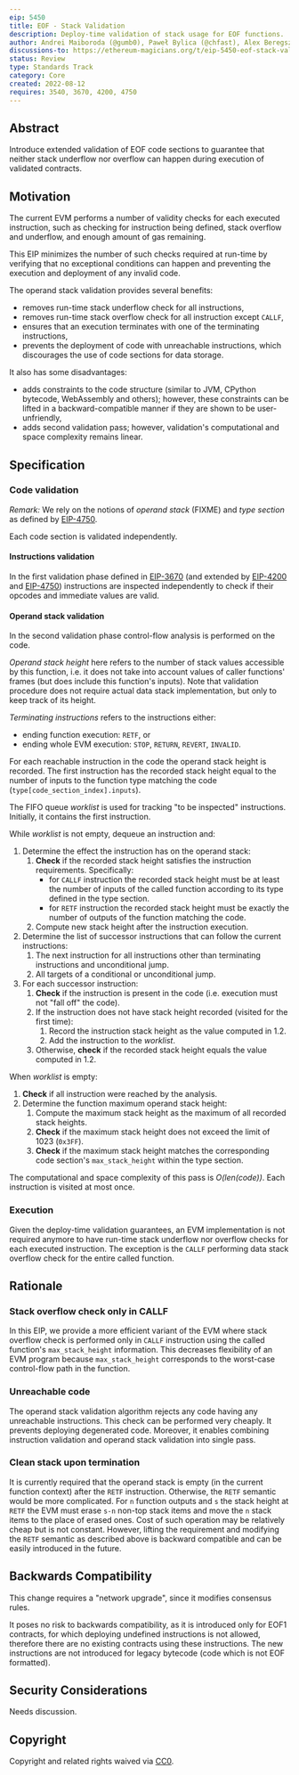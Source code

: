 ```yaml
---
eip: 5450
title: EOF - Stack Validation
description: Deploy-time validation of stack usage for EOF functions.
author: Andrei Maiboroda (@gumb0), Paweł Bylica (@chfast), Alex Beregszaszi (@axic)
discussions-to: https://ethereum-magicians.org/t/eip-5450-eof-stack-validation/10410
status: Review
type: Standards Track
category: Core
created: 2022-08-12
requires: 3540, 3670, 4200, 4750
---
```


## Abstract

Introduce extended validation of EOF code sections to guarantee that neither stack underflow nor overflow can happen during execution of validated contracts.

## Motivation

The current EVM performs a number of validity checks for each executed instruction, such as checking
for instruction being defined, stack overflow and underflow, and enough amount of gas remaining.

This EIP minimizes the number of such checks required at run-time
by verifying that no exceptional conditions can happen
and preventing the execution and deployment of any invalid code.

The operand stack validation provides several benefits:

- removes run-time stack underflow check for all instructions,
- removes run-time stack overflow check for all instruction except `CALLF`,
- ensures that an execution terminates with one of the terminating instructions,
- prevents the deployment of code with unreachable instructions, which discourages the use of code sections for data storage.

It also has some disadvantages:

- adds constraints to the code structure (similar to JVM, CPython bytecode, WebAssembly and others); however, these constraints can be lifted in a backward-compatible manner if they are shown to be user-unfriendly,
- adds second validation pass; however, validation's computational and space complexity remains linear.

## Specification

### Code validation

*Remark:* We rely on the notions of *operand stack* (FIXME) and *type section* as defined by [EIP-4750](./eip-4750.md).

Each code section is validated independently.

#### Instructions validation

In the first validation phase defined in [EIP-3670](./eip-3670.md) (and extended by [EIP-4200](./eip-4200.md) and [EIP-4750](./eip-4750.md)) instructions are inspected independently to check if their opcodes and immediate values are valid.

#### Operand stack validation

In the second validation phase control-flow analysis is performed on the code.

*Operand stack height* here refers to the number of stack values accessible by this function, i.e. it does not take into account values of caller functions' frames (but does include this function's inputs). Note that validation procedure does not require actual data stack implementation, but only to keep track of its height.

*Terminating instructions* refers to the instructions either:

- ending function execution: `RETF`, or
- ending whole EVM execution: `STOP`, `RETURN`, `REVERT`, `INVALID`.

For each reachable instruction in the code the operand stack height is recorded.
The first instruction has the recorded stack height equal to the number of inputs to the function type matching the code (`type[code_section_index].inputs`).

The FIFO queue *worklist* is used for tracking "to be inspected" instructions. Initially, it contains the first instruction.

While *worklist* is not empty, dequeue an instruction and:

1. Determine the effect the instruction has on the operand stack:
   1. **Check** if the recorded stack height satisfies the instruction requirements. Specifically:
      - for `CALLF` instruction the recorded stack height must be at least the number of inputs of the called function according to its type defined in the type section.
      - for `RETF` instruction the recorded stack height must be exactly the number of outputs of the function matching the code.
   2. Compute new stack height after the instruction execution.
2. Determine the list of successor instructions that can follow the current instructions:
   1. The next instruction for all instructions other than terminating instructions and unconditional jump.
   2. All targets of a conditional or unconditional jump.
3. For each successor instruction:
   1. **Check** if the instruction is present in the code (i.e. execution must not "fall off" the code).
   2. If the instruction does not have stack height recorded (visited for the first time):
      1. Record the instruction stack height as the value computed in 1.2.
      2. Add the instruction to the *worklist*.
   3. Otherwise, **check** if the recorded stack height equals the value computed in 1.2.

When *worklist* is empty:

1. **Check** if all instruction were reached by the analysis.
2. Determine the function maximum operand stack height:
   1. Compute the maximum stack height as the maximum of all recorded stack heights.
   2. **Check** if the maximum stack height does not exceed the limit of 1023 (`0x3FF`).
   3. **Check** if the maximum stack height matches the corresponding code section's `max_stack_height` within the type section.

The computational and space complexity of this pass is *O(len(code))*. Each instruction is visited at most once.

### Execution

Given the deploy-time validation guarantees, an EVM implementation is not required anymore to have run-time stack underflow nor overflow checks for each executed instruction. The exception is the `CALLF` performing data stack overflow check for the entire called function.

## Rationale

### Stack overflow check only in CALLF

In this EIP, we provide a more efficient variant of the EVM where stack overflow check is performed only in `CALLF` instruction using the called function's `max_stack_height` information. This decreases flexibility of an EVM program because `max_stack_height` corresponds to the worst-case control-flow path in the function.

### Unreachable code

The operand stack validation algorithm rejects any code having any unreachable instructions. This check can be performed very cheaply. It prevents deploying degenerated code. Moreover, it enables combining instruction validation and operand stack validation into single pass.

### Clean stack upon termination

It is currently required that the operand stack is empty (in the current function context) after the `RETF` instruction.
Otherwise, the `RETF` semantic would be more complicated. For `n` function outputs and `s` the stack height at `RETF` the EVM must erase `s-n` non-top stack items and move the `n` stack items to the place of erased ones. Cost of such operation may be relatively cheap but is not constant.
However, lifting the requirement and modifying the `RETF` semantic as described above is backward
compatible and can be easily introduced in the future.

## Backwards Compatibility

This change requires a "network upgrade", since it modifies consensus rules.

It poses no risk to backwards compatibility, as it is introduced only for EOF1 contracts, for which deploying undefined instructions is not allowed, therefore there are no existing contracts using these instructions. The new instructions are not introduced for legacy bytecode (code which is not EOF formatted).

## Security Considerations

Needs discussion.

## Copyright

Copyright and related rights waived via [CC0](../LICENSE.md).
